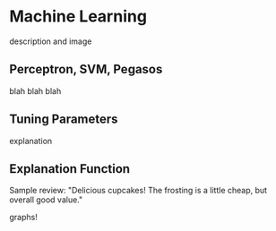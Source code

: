 # Machine Learning

description and image

## Perceptron, SVM, Pegasos

blah blah blah

## Tuning Parameters

explanation

## Explanation Function

Sample review:
"Delicious cupcakes! The frosting is a little cheap, but overall good value."

graphs!
